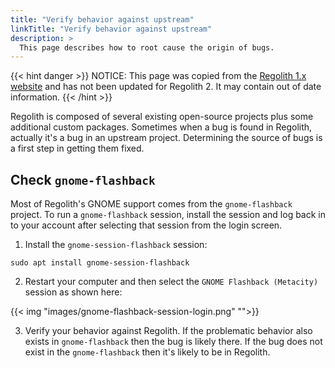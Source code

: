 ```yaml
---
title: "Verify behavior against upstream"
linkTitle: "Verify behavior against upstream"
description: >
  This page describes how to root cause the origin of bugs.
---
```


{{< hint danger >}}
NOTICE: This page was copied from the [Regolith 1.x website](https://regolith-linux.org) and has not been updated for Regolith 2.  It may contain out of date information.
{{< /hint >}}

Regolith is composed of several existing open-source projects plus some additional custom packages.  Sometimes when a bug is found in Regolith, actually it's a bug in an upstream project.  Determining the source of bugs is a first step in getting them fixed.

## Check `gnome-flashback`

Most of Regolith's GNOME support comes from the `gnome-flashback` project.  To run a `gnome-flashback` session, install the session and log back in to your account after selecting that session from the login screen.

1. Install the `gnome-session-flashback` session:

```console
sudo apt install gnome-session-flashback
```

2. Restart your computer and then select the `GNOME Flashback (Metacity)` session as shown here:

{{< img "images/gnome-flashback-session-login.png" "">}}

3. Verify your behavior against Regolith.  If the problematic behavior also exists in `gnome-flashback` then the bug is likely there.  If the bug does not exist in the `gnome-flashback` then it's likely to be in Regolith.
